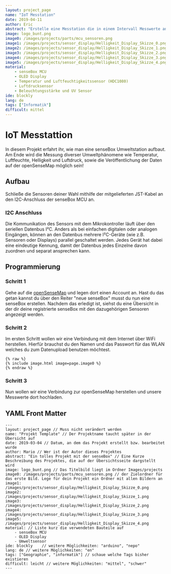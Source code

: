 ```yaml
---
layout: project_page
name: "IoT Messtation"
date: 2019-04-11
author: Eric
abstract: "Erstelle eine Messtation die in einem Intervall Messwerte an die openSenseMap schickt."
image: logo_bunt.png
image0: /images/projects/parts/mcu_sensoren.png
image1: /images/projects/sensor_display/Helligkeit_Display_Skizze_0.png
image2: /images/projects/sensor_display/Helligkeit_Display_Skizze_1.png
image3: /images/projects/sensor_display/Helligkeit_Display_Skizze_2.png
image4: /images/projects/sensor_display/Helligkeit_Display_Skizze_3.png
image5: /images/projects/sensor_display/Helligkeit_Display_Skizze_4.png
material:
    - senseBox MCU
    - OLED Display
    - Temperatur und Luftfeuchtigkeitssensor (HDC1080)
    - Luftdrucksensor
    - Beleuchtungsstärke und UV Sensor 
ide: blockly    
lang: de
tags: ["Informatik"]
difficult: mittel
---
```

# IoT Messtattion 
In diesem Projekt erfahrt ihr, wie man eine senseBox Umweltstation aufbaut. Am Ende wird die Messung diverser Umweltphänomene wie Temperatur, Luftfeuchte, Helligkeit und Luftdruck, sowie die Veröffentlichung der Daten auf der openSenseMap möglich sein!

## Aufbau
Schließe die Sensoren deiner Wahl mithilfe der mitgelieferten JST-Kabel an den I2C-Anschluss der senseBox MCU an.

<div class="panel panel-info">
  <div class="panel-heading">
    <h3 class="panel-title">I2C Anschluss</h3>
  </div>
  <div class="panel-body">
Die Kommunikation des Sensors mit dem Mikrokontroller läuft über den seriellen Datenbus I²C. Anders als bei einfachen digitalen oder analogen Eingängen, können an den Datenbus mehrere I²C-Geräte (wie z.B. Sensoren oder Displays) parallel geschaltet werden. Jedes Gerät hat dabei eine eindeutige Kennung, damit der Datenbus jedes Einzelne davon zuordnen und separat ansprechen kann.
  </div>
</div>

## Programmierung

### Schritt 1 

Gehe auf die [openSenseMap](www.opensensemap.org) und legen dort einen Account an. Hast du das getan kannst du über den Reiter "neue senseBox" musst du nun eine senseBox erstellen. Nachdem das erledigt ist, siehst du eine Übersicht in der dir deine registrierte senseBox mit den dazugehörigen Sensoren angezeigt werden. 

### Schritt 2

Im ersten Schritt wollen wir eine Verbindung mit dem Internet über WiFi herstellen. Hierfür brauchst du den Namen und das Passwort für das WLAN welches du zum Datenupload benutzen möchtest.
```
{% raw %}
{% include image.html image=page.image0 %}
{% endraw %}
``` 

### Schritt 3 

Nun wollen wir eine Verbindung zur openSenseMap herstellen und unsere Messwerte dort hochladen.

## YAML Front Matter

```
---
layout: project_page // Muss nicht verändert werden
name: "Projekt Template" // Der Projektname taucht später in der Übersicht auf
date: 2019-03-04 // Datum, an dem das Projekt erstellt bzw. bearbeitet wurde 
author: Mario // Wer ist der Autor dieses Projektes
abstract: "Ein tolles Projekt mit der senseBox" // Eine Kurze Beschreibung des Projektes, die auf der Übersichtsseite dargstellt wird
image: logo_bunt.png // Das Titelbild liegt im Ordner Images/projects
image0: /images/projects/parts/mcu_sensoren.png // der Zielordner für das erste Bild. Lege für dein Projekt ein Ordner mit allen Bildern an
image1: /images/projects/sensor_display/Helligkeit_Display_Skizze_0.png
image2: /images/projects/sensor_display/Helligkeit_Display_Skizze_1.png
image3: /images/projects/sensor_display/Helligkeit_Display_Skizze_2.png
image4: /images/projects/sensor_display/Helligkeit_Display_Skizze_3.png
image5: /images/projects/sensor_display/Helligkeit_Display_Skizze_4.png
material: // Liste kurz die verwendeten Bauteile auf
    - senseBox MCU 
    - OLED Display
    - Umweltsensor
ide: blockly    // weitere Möglichkeiten: "arduino", "nepo"
lang: de // weitere Möglichkeiten: "en"
tags: ["Geographie", "informatik"] // schaue welche Tags bisher existieren
difficult: leicht // weitere Möglichkeiten: "mittel", "schwer"
---
```
